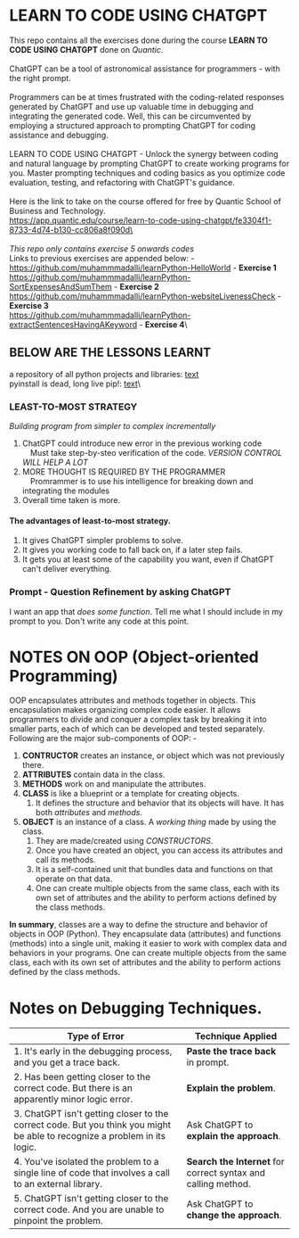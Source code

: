 # LEARN TO CODE USING CHATGPT
This repo contains all the exercises done during the course **LEARN TO CODE USING CHATGPT** done on *Quantic*.\
\
ChatGPT can be a tool of astronomical assistance for programmers - with the right prompt.\
\
Programmers can be at times frustrated with the coding-related responses generated by ChatGPT and use up valuable time in debugging and integrating the generated code. Well, this can be circumvented by employing a structured approach to prompting ChatGPT for coding assistance and debugging.\
\
LEARN TO CODE USING CHATGPT - Unlock the synergy between coding and natural language by prompting ChatGPT to create working programs for you. Master prompting techniques and coding basics as you optimize code evaluation, testing, and refactoring with ChatGPT's guidance.\
\
Here is the link to take on the course offered for free by Quantic School of Business and Technology.\
https://app.quantic.edu/course/learn-to-code-using-chatgpt/fe3304f1-8733-4d74-b130-cc806a8f090d\
\
\
*This repo only contains exercise 5 onwards codes*\
Links to previous exercises are appended below: -\
https://github.com/muhammmadalli/learnPython-HelloWorld - **Exercise 1**\
https://github.com/muhammmadalli/learnPython-SortExpensesAndSumThem - **Exercise 2**\
https://github.com/muhammmadalli/learnPython-websiteLivenessCheck - **Exercise 3**\
https://github.com/muhammmadalli/learnPython-extractSentencesHavingAKeyword - **Exercise 4**\


## **BELOW ARE THE LESSONS LEARNT**
a repository of all python projects and libraries: [text](https://pypi.org/)\
pyinstall is dead, long live pip!: [text](https://ianbicking.org/blog/2008/10/pyinstall-is-dead-long-live-pip.html)\

### LEAST-TO-MOST STRATEGY
*Building program from simpler to complex incrementally*
1. ChatGPT could introduce new error in the previous working code\
&emsp;Must take step-by-steo verification of the code. *VERSION CONTROL WILL HELP A LOT*
2. MORE THOUGHT IS REQUIRED BY THE PROGRAMMER  
&emsp;Promrammer is to use his intelligence for breaking down and integrating the modules
3. Overall time taken is more.

#### The advantages of least-to-most strategy. 
1. It gives ChatGPT simpler problems to solve. 
2. It gives you working code to fall back on, if a later step fails. 
3. It gets you at least some of the capability you want, even if ChatGPT can't deliver everything. 

### Prompt - Question Refinement by asking ChatGPT
I want an app that *does some function*. Tell me what I should include in my prompt to you. Don't write any code at this point.

# NOTES ON OOP (Object-oriented Programming)
OOP encapsulates attributes and methods together in objects. This encapsulation makes organizing complex code easier. It allows programmers to divide and conquer a complex task by breaking it into smaller parts, each of which can be developed and tested separately. Following are the major sub-components of OOP: -  
1. **CONTRUCTOR** creates an instance, or object which was not previously there.
2. **ATTRIBUTES** contain data in the class.
3. **METHODS** work on and manipulate the attributes.
4. **CLASS** is like a blueprint or a template for creating objects. 
    1. It defines the structure and behavior that its objects will have. It has both *attributes* and *methods*.
5. **OBJECT** is an instance of a class. A *working thing* made by using the class.
    1. They are made/created using *CONSTRUCTORS*.
    2. Once you have created an object, you can access its attributes and call its methods.
    3. It is a self-contained unit that bundles data and functions on that operate on that data.
    4. One can create multiple objects from the same class, each with its own set of attributes and the ability to perform actions defined by the class methods. 

**In summary**, classes are a way to define the structure and behavior of objects in OOP (Python). They encapsulate data (attributes) and functions (methods) into a single unit, making it easier to work with complex data and behaviors in your programs. One can create multiple objects from the same class, each with its own set of attributes and the ability to perform actions defined by the class methods.


# Notes on Debugging Techniques. 
| Type of Error                                                                                                              | Technique Applied |
|  ------                                                                                                                    | ------- |
| 1. It's early in the debugging process, and you get a trace back.                                                             | **Paste the trace back** in prompt.                               | 
| 2. Has been getting closer to the correct code. But there is an apparently minor logic error.                                 | **Explain the problem**.                                          | 
| 3. ChatGPT isn't getting closer to the correct code. But you think you might be able to recognize a problem in its logic.     | Ask ChatGPT to **explain the approach**.                          | 
| 4. You've isolated the problem to a single line of code that involves a call to an external library.                          | **Search the Internet** for correct syntax and calling method.    | 
| 5. ChatGPT isn't getting closer to the correct code. And you are unable to pinpoint the problem.                              | Ask ChatGPT to **change the approach**.                           | 
